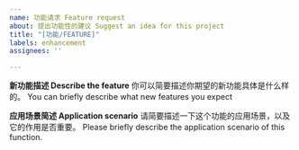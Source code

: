 ```yaml
---
name: 功能请求 Feature request
about: 提出功能性的建议 Suggest an idea for this project
title: "[功能/FEATURE]"
labels: enhancement
assignees: ''

---
```


**新功能描述 Describe the feature**
你可以简要描述你期望的新功能具体是什么样的。
You can briefly describe what new features you expect

**应用场景简述 Application scenario**
请简要描述一下这个功能的应用场景，以及它的作用是否重要。
Please briefly describe the application scenario of this function.
